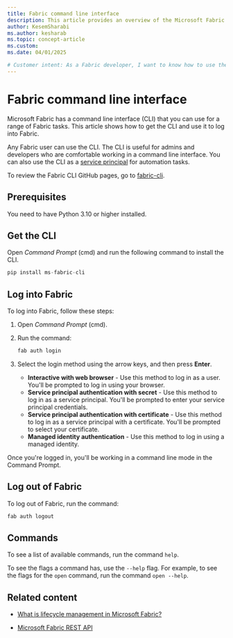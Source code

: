 ```yaml
---
title: Fabric command line interface
description: This article provides an overview of the Microsoft Fabric command line interface (CLI) and lists some of its use cases.
author: KesemSharabi
ms.author: kesharab
ms.topic: concept-article
ms.custom:
ms.date: 04/01/2025

# Customer intent: As a Fabric developer, I want to know how to use the Fabric command line interface (CLI) to log into Fabric and see a list of available commands.
---
```


# Fabric command line interface

Microsoft Fabric has a command line interface (CLI) that you can use for a range of Fabric tasks. This article shows how to get the CLI and use it to log into Fabric.

Any Fabric user can use the CLI. The CLI is useful for admins and developers who are comfortable working in a command line interface. You can also use the CLI as a [service principal](/entra/identity-platform/app-objects-and-service-principals#service-principal-object) for automation tasks.

To review the Fabric CLI GitHub pages, go to [fabric-cli](https://aka.ms/FabricCLI).

## Prerequisites

You need to have Python 3.10 or higher installed.

## Get the CLI

Open *Command Prompt* (cmd) and run the following command to install the CLI.

```python
pip install ms-fabric-cli
```

## Log into Fabric

To log into Fabric, follow these steps:

1. Open *Command Prompt* (cmd).

2. Run the command:

    ```python
    fab auth login
    ```

3. Select the login method using the arrow keys, and then press **Enter**.

    * **Interactive with web browser** - Use this method to log in as a user. You'll be prompted to log in using your browser.
    * **Service principal authentication with secret** - Use this method to log in as a service principal. You'll be prompted to enter your service principal credentials.
    * **Service principal authentication with certificate** - Use this method to log in as a service principal with a certificate. You'll be prompted to select your certificate.
    * **Managed identity authentication**​ - Use this method to log in using a managed identity.

Once you're logged in, you'll be working in a command line mode in the Command Prompt.

## Log out of Fabric

To log out of Fabric, run the command:

```python
fab auth logout
```

## Commands

To see a list of available commands, run the command `help`.

To see the flags a command has, use the `--help` flag. For example, to see the flags for the `open` command, run the command `open --help`.

## Related content

* [What is lifecycle management in Microsoft Fabric?](../cicd/cicd-overview.md)

* [Microsoft Fabric REST API](/rest/api/fabric/articles/)
